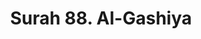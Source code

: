 ---
title       : "Surah 88. Al-Gashiya"
DATE        : 7/25/2018 9:18:18 AM
draft       : false
TYPE        : "quran"

BookCode    : "ARB"
SurahNumber : "88"
TotalAyah   : "26"
---